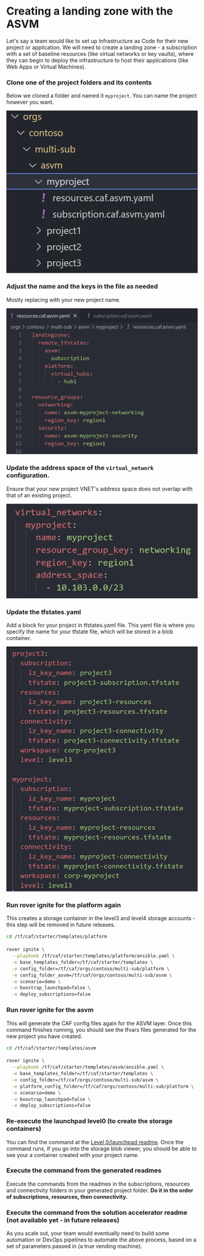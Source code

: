 # Creating a landing zone with the ASVM

Let's say a team would like to set up Infrastructure as Code for their new project or application. We will need to create a landing zone - a subscription with a set of baseline resources (like virtual networks or key vaults), where they can begin to deploy the infrastructure to host their applications (like Web Apps or Virtual Machines).

### Clone one of the project folders and its contents

Below we cloned a folder and named it `myproject`. You can name the project however you want. 

![CopyProject](./img/copy-project.png)


### Adjust the name and the keys in the file as needed

Mostly replacing with your new project name. 

![ReplaceProjectName](./img/replace-projectname.png)


### Update the address space of the `virtual_network` configuration.

Ensure that your new project VNET's address space does not overlap with that of an existing project. 

![VnetAddressSpace](./img/vnet-addressspace.PNG)

### Update the tfstates.yaml

Add a block for your project in tfstates.yaml file. This yaml file is where you specify the name for your tfstate file, which will be stored in a blob container. 

![tfstate](./img/add-to-tfstates.PNG)


### Run rover ignite for the platform again

This creates a storage container in the level3 and level4 storage accounts - this step will be removed in future releases. 

```bash
cd /tf/caf/starter/templates/platform

rover ignite \
  --playbook /tf/caf/starter/templates/platform/ansible.yaml \
  -e base_templates_folder=/tf/caf/starter/templates \
  -e config_folder=/tf/caf/orgs/contoso/multi-sub/platform \
  -e config_folder_asvm=/tf/caf/orgs/contoso/multi-sub/asvm \
  -e scenario=demo \
  -e boostrap_launchpad=false \
  -e deploy_subscriptions=false
```

### Run rover ignite for the asvm

This will generate the CAF config files again for the ASVM layer. Once this command finishes running, you should see the tfvars files generated for the new project you have created. 

```bash
cd /tf/caf/starter/templates/asvm

rover ignite \
  --playbook /tf/caf/starter/templates/asvm/ansible.yaml \
  -e base_templates_folder=/tf/caf/starter/templates \
  -e config_folder=/tf/caf/orgs/contoso/multi-sub/asvm \
  -e platform_config_folder=/tf/caf/orgs/contoso/multi-sub/platform \
  -e scenario=demo \
  -e boostrap_launchpad=false \
  -e deploy_subscriptions=false
```

### Re-execute the launchpad level0 (to create the storage containers)

You can find the command at the [Level 0/launchpad readme](/configuration/contoso/demo/multi-sub/platform/level0/launchpad/readme.md). Once the command runs, if you go into the storage blob viewer, you should be able to see your a container created with your project name. 

### Execute the command from the generated readmes

Execute the commands from the readmes in the subscriptions, resources and connectivity folders in your generated project folder. **Do it in the order of subscriptions, resources, then connectivity.**

### Execute the command from the solution accelerator readme (not available yet - in future releases)


As you scale out, your team would eventually need to build some automation or DevOps pipelines to automate the above process, based on a set of parameters passed in (a true vending machine). 